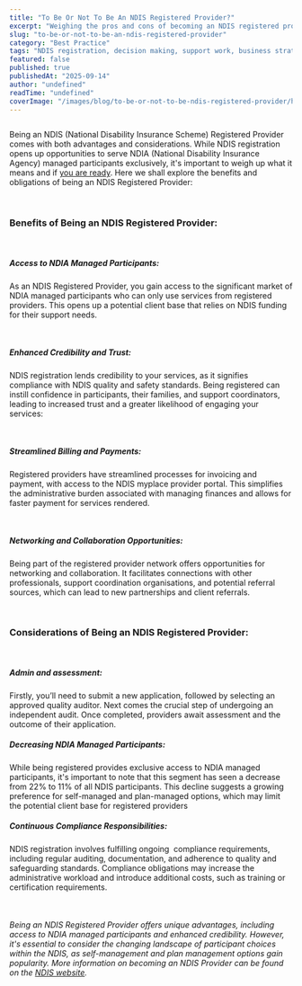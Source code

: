 ```yaml
---
title: "To Be Or Not To Be An NDIS Registered Provider?"
excerpt: "Weighing the pros and cons of becoming an NDIS registered provider. Making informed decisions for your support work business."
slug: "to-be-or-not-to-be-an-ndis-registered-provider"
category: "Best Practice"
tags: "NDIS registration, decision making, support work, business strategy, pros and cons"
featured: false
published: true
publishedAt: "2025-09-14"
author: "undefined"
readTime: "undefined"
coverImage: "/images/blog/to-be-or-not-to-be-ndis-registered-provider/hero-image.svg"
---
```


<figure class="w-richtext-align-floatright w-richtext-figure-type-image"><div><img src="https://cdn.prod.website-files.com/60cc2b7089c676114586e061/64b763da12949eb74512281a_himal-rana-HdVeYMcIzfw-unsplash.jpg" loading="lazy" alt=""></div></figure><p>Being an NDIS (National Disability Insurance Scheme) Registered Provider comes with both advantages and considerations. While NDIS registration opens up opportunities to serve NDIA (National Disability Insurance Agency) managed participants exclusively, it's important to weigh up what it means and if <a href="https://www.ndis.gov.au/providers/becoming-ndis-provider/am-i-ready" target="_blank">you are ready</a>. Here we shall explore the benefits and obligations of being an NDIS Registered Provider:</p><p>‍</p><h3>Benefits of Being an NDIS Registered Provider:</h3><p>‍</p><h5>Access to NDIA Managed Participants:&nbsp;</h5><p>As an NDIS Registered Provider, you gain access to the significant market of NDIA managed participants who can only use services from registered providers. This opens up a potential client base that relies on NDIS funding for their support needs.</p><p>‍</p><h5>Enhanced Credibility and Trust:</h5><p>NDIS registration lends credibility to your services, as it signifies compliance with NDIS quality and safety standards. Being registered can instill confidence in participants, their families, and support coordinators, leading to increased trust and a greater likelihood of engaging your services:</p><p>‍</p><h5>Streamlined Billing and Payments:</h5><p>Registered providers have streamlined processes for invoicing and payment, with access to the NDIS myplace provider portal. This simplifies the administrative burden associated with managing finances and allows for faster payment for services rendered.</p><p>‍</p><h5>Networking and Collaboration Opportunities:</h5><p>Being part of the registered provider network offers opportunities for networking and collaboration. It facilitates connections with other professionals, support coordination organisations, and potential referral sources, which can lead to new partnerships and client referrals.</p><p>‍</p><h3>Considerations of Being an NDIS Registered Provider:</h3><p>‍</p><h5>Admin and assessment:</h5><p>Firstly, you’ll need to submit a new application, followed by selecting an approved quality auditor. Next comes the crucial step of undergoing an independent audit. Once completed, providers await assessment and the outcome of their application.</p><h5>Decreasing NDIA Managed Participants:&nbsp;</h5><p>While being registered provides exclusive access to NDIA managed participants, it's important to note that this segment has seen a decrease from 22% to 11% of all NDIS participants. This decline suggests a growing preference for self-managed and plan-managed options, which may limit the potential client base for registered providers</p><h5>Continuous Compliance Responsibilities:&nbsp;</h5><p>NDIS registration involves fulfilling ongoing&nbsp; compliance requirements, including regular auditing, documentation, and adherence to quality and safeguarding standards. Compliance obligations may increase the administrative workload and introduce additional costs, such as training or certification requirements.</p><p>‍</p><h6>Being an NDIS Registered Provider offers unique advantages, including access to NDIA managed participants and enhanced credibility. However, it's essential to consider the changing landscape of participant choices within the NDIS, as self-management and plan management options gain popularity. More information on becoming an NDIS&nbsp;Provider can be found on the <a href="https://www.ndis.gov.au/providers/becoming-ndis-provider" target="_blank">NDIS website</a>.</h6><p><br></p><p><br></p><p><br></p><p>‍</p>